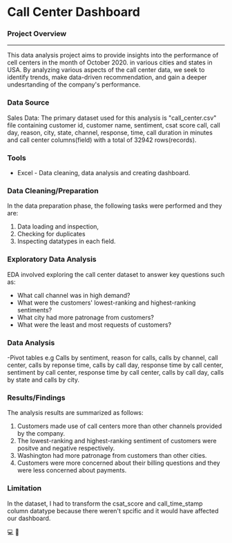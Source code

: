 # Call Center Dashboard

### Project Overview
---
This data analysis project aims to provide insights into the performance of cell centers in the month of October 2020.
in various cities and states in USA. By analyzing various aspects of the call center data, we seek to identify trends, make
data-driven recommendation, and gain a deeper undesrtanding of the company's performance.

### Data Source
Sales Data: The primary dataset used for this analysis is "call_center.csv" file containing customer id, customer name, sentiment, csat score
call, call day, reason, city, state, channel, response, time, call duration in minutes and call center columns(field) with a total of 32942 rows(records).

### Tools
- Excel - Data cleaning, data analysis and creating dashboard.

### Data Cleaning/Preparation
In the data preparation phase, the following tasks were performed and they are:
1. Data loading and inspection,
2. Checking for duplicates
3. Inspecting datatypes in each field.

### Exploratory Data Analysis
EDA involved exploring the call center dataset to answer key questions such as:
- What call channel was in high demand?
- What were the customers' lowest-ranking and highest-ranking sentiments?
- What city had more patronage from customers?
- What were the least and most requests of customers?

### Data Analysis
-Pivot tables e.g Calls by sentiment, reason for calls, calls by channel, call center, calls by reponse time, calls by call day, response time by call center, sentiment by call center, response time by call center, calls by call day, calls by state and calls by city.

### Results/Findings
The analysis results are summarized as follows:
1. Customers made use of call centers more than other channels provided by the company.
2. The lowest-ranking and highest-ranking sentiment of customers were positve and negative respectively.
3. Washington had more patronage from customers than other cities.
4. Customers were more concerned about their billing questions and they were less concerned about payments.

### Limitation
In the dataset, I had to transform the csat_score and call_time_stamp column datatype because there weren't spcific and it would have affected our dashboard.

💻
📲
